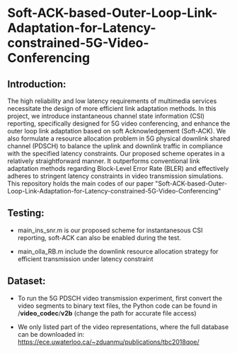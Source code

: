 # Soft-ACK-based-Outer-Loop-Link-Adaptation-for-Latency-constrained-5G-Video-Conferencing

## Introduction:

The high reliability and low latency requirements of multimedia services necessitate the design of more efficient link adaptation methods. In this project, we introduce instantaneous channel state information (CSI) reporting, specifically designed for 5G video conferencing, and enhance the outer loop link adaptation based on soft Acknowledgement (Soft-ACK). We also formulate a resource allocation problem in 5G physical downlink shared channel (PDSCH) to balance the uplink and downlink traffic in compliance with the specified latency constraints. Our proposed scheme operates in a relatively straightforward manner. It outperforms conventional link adaptation methods regarding Block-Level Error Rate (BLER) and effectively adheres to stringent latency constraints in video transmission simulations. This repository holds the main codes of our paper "Soft-ACK-based-Outer-Loop-Link-Adaptation-for-Latency-constrained-5G-Video-Conferencing"

## Testing:

- main_ins_snr.m is our proposed scheme for instantanesous CSI reporting, soft-ACK can also be enabled during the test.

- main_olla_RB.m include the downlink resource allocation strategy for efficient transmission under latency constraint

## Dataset:

- To run the 5G PDSCH  video transmission experiment, first convert the video segments to binary text files, the Python code can be found in /**video_codec**/**v2b** (change the path for accurate file access)

- We only listed part of the video representations, where the full database can be downloaded in: https://ece.uwaterloo.ca/~zduanmu/publications/tbc2018qoe/
